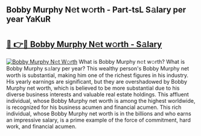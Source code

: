 ## Bobby Murphy N𝚎t w𝚘rth - Part-tsL S𝚊lary per year YaKuR

# <h2><a href="http://gc570lg.nevu.top/?p=Bobby+Murphy">🔗 👉🔴 Bobby Murphy N𝚎t w𝚘rth - S𝚊lary</a></h2>

[![Bobby Murphy N𝚎t W𝚘rth](https://i.imgur.com/Oavwk0R.jpeg)](http://gc570lg.nevu.top/?p=Bobby+Murphy)
What is Bobby Murphy n𝚎t w𝚘rth? What is Bobby Murphy s𝚊lary per year?
This wealthy person's Bobby Murphy net worth is substantial, making him one of the richest figures in his industry. His yearly earnings are significant, but they are overshadowed by Bobby Murphy net worth, which is believed to be more substantial due to his diverse business interests and valuable real estate holdings. This affluent individual, whose Bobby Murphy net worth is among the highest worldwide, is recognized for his business acumen and financial acumen. This rich individual, whose Bobby Murphy net worth is in the billions and who earns an impressive salary, is a prime example of the force of commitment, hard work, and financial acumen.
